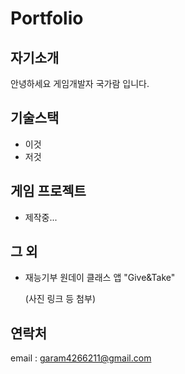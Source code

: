 # Portfolio

## 자기소개
안녕하세요 게임개발자 국가람 입니다.

## 기술스택
* 이것
* 저것

## 게임 프로젝트
* 제작중...

## 그 외
* 재능기부 원데이 클래스 앱 "Give&Take"

    (사진 링크 등 첨부)

## 연락처

email : garam4266211@gmail.com
